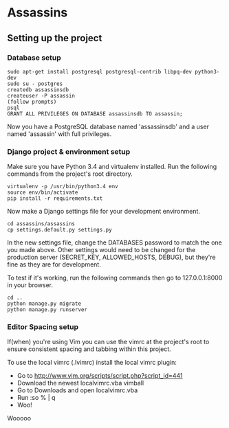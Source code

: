 # Assassins

## Setting up the project

### Database setup

```
sudo apt-get install postgresql postgresql-contrib libpq-dev python3-dev
sudo su - postgres
createdb assassinsdb
createuser -P assassin
(follow prompts)
psql
GRANT ALL PRIVILEGES ON DATABASE assassinsdb TO assassin;
```

Now you have a PostgreSQL database named 'assassinsdb' and a user named 'assassin' with full privileges.

### Django project & environment setup

Make sure you have Python 3.4 and virtualenv installed.
Run the following commands from the project's root directory.

```
virtualenv -p /usr/bin/python3.4 env
source env/bin/activate
pip install -r requirements.txt
```

Now make a Django settings file for your development environment.

```
cd assassins/assassins
cp settings.default.py settings.py
```

In the new settings file, change the DATABASES password to match the one you made above.
Other settings would need to be changed for the production server (SECRET_KEY, ALLOWED_HOSTS, DEBUG), but they're fine as they are for development.

To test if it's working, run the following commands then go to 127.0.0.1:8000 in your browser.

```
cd ..
python manage.py migrate
python manage.py runserver
```

### Editor Spacing setup

If(when) you're using Vim you can use the vimrc at the project's root to
ensure consistent spacing and tabbing within this project.

To use the local vimrc (.lvimrc) install the local vimrc plugin:
 * Go to http://www.vim.org/scripts/script.php?script_id=441
 * Download the newest localvimrc.vba vimball
 * Go to Downloads and open localvimrc.vba
 * Run :so % | q
 * Woo!

Wooooo
